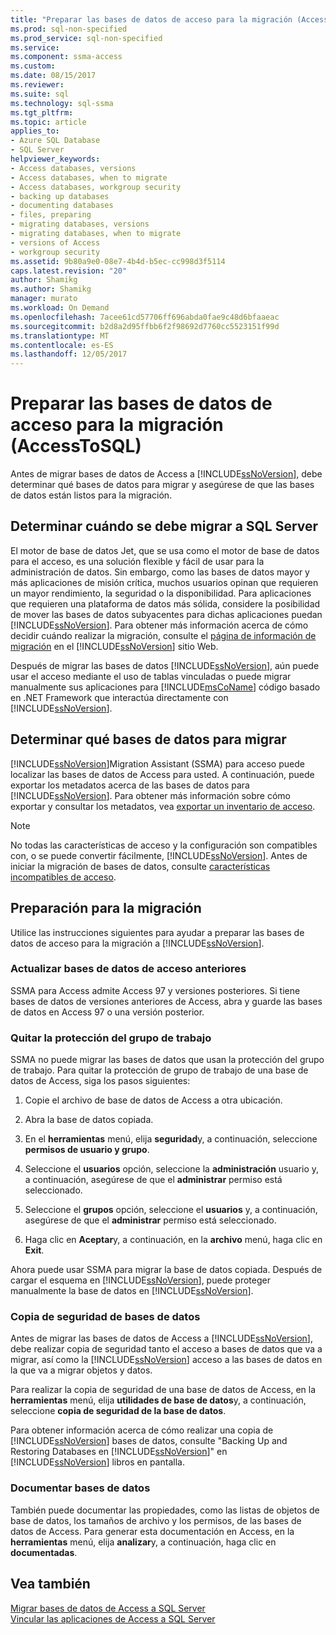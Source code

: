 ```yaml
---
title: "Preparar las bases de datos de acceso para la migración (AccessToSQL) | Documentos de Microsoft"
ms.prod: sql-non-specified
ms.prod_service: sql-non-specified
ms.service: 
ms.component: ssma-access
ms.custom: 
ms.date: 08/15/2017
ms.reviewer: 
ms.suite: sql
ms.technology: sql-ssma
ms.tgt_pltfrm: 
ms.topic: article
applies_to:
- Azure SQL Database
- SQL Server
helpviewer_keywords:
- Access databases, versions
- Access databases, when to migrate
- Access databases, workgroup security
- backing up databases
- documenting databases
- files, preparing
- migrating databases, versions
- migrating databases, when to migrate
- versions of Access
- workgroup security
ms.assetid: 9b80a9e0-08e7-4b4d-b5ec-cc998d3f5114
caps.latest.revision: "20"
author: Shamikg
ms.author: Shamikg
manager: murato
ms.workload: On Demand
ms.openlocfilehash: 7acee61cd57706ff696abda0fae9c48d6bfaaeac
ms.sourcegitcommit: b2d8a2d95ffbb6f2f98692d7760cc5523151f99d
ms.translationtype: MT
ms.contentlocale: es-ES
ms.lasthandoff: 12/05/2017
---
```

# <a name="preparing-access-databases-for-migration-accesstosql"></a>Preparar las bases de datos de acceso para la migración (AccessToSQL)
Antes de migrar bases de datos de Access a [!INCLUDE[ssNoVersion](../../includes/ssnoversion_md.md)], debe determinar qué bases de datos para migrar y asegúrese de que las bases de datos están listos para la migración.  
  
## <a name="determining-when-to-migrate-to-sql-server"></a>Determinar cuándo se debe migrar a SQL Server  
El motor de base de datos Jet, que se usa como el motor de base de datos para el acceso, es una solución flexible y fácil de usar para la administración de datos. Sin embargo, como las bases de datos mayor y más aplicaciones de misión crítica, muchos usuarios opinan que requieren un mayor rendimiento, la seguridad o la disponibilidad. Para aplicaciones que requieren una plataforma de datos más sólida, considere la posibilidad de mover las bases de datos subyacentes para dichas aplicaciones puedan [!INCLUDE[ssNoVersion](../../includes/ssnoversion_md.md)]. Para obtener más información acerca de cómo decidir cuándo realizar la migración, consulte el [página de información de migración](http://go.microsoft.com/fwlink/?LinkId=68571) en el [!INCLUDE[ssNoVersion](../../includes/ssnoversion_md.md)] sitio Web.  
  
Después de migrar las bases de datos [!INCLUDE[ssNoVersion](../../includes/ssnoversion_md.md)], aún puede usar el acceso mediante el uso de tablas vinculadas o puede migrar manualmente sus aplicaciones para [!INCLUDE[msCoName](../../includes/msconame_md.md)] código basado en .NET Framework que interactúa directamente con [!INCLUDE[ssNoVersion](../../includes/ssnoversion_md.md)].  
  
## <a name="determining-which-databases-to-migrate"></a>Determinar qué bases de datos para migrar  
[!INCLUDE[ssNoVersion](../../includes/ssnoversion_md.md)]Migration Assistant (SSMA) para acceso puede localizar las bases de datos de Access para usted. A continuación, puede exportar los metadatos acerca de las bases de datos para [!INCLUDE[ssNoVersion](../../includes/ssnoversion_md.md)]. Para obtener más información sobre cómo exportar y consultar los metadatos, vea [exportar un inventario de acceso](http://msdn.microsoft.com/7e1941fb-3d14-4265-aff6-c77a4026d0ed).  

   > [!NOTE]
   > No todas las características de acceso y la configuración son compatibles con, o se puede convertir fácilmente, [!INCLUDE[ssNoVersion](../../includes/ssnoversion_md.md)]. Antes de iniciar la migración de bases de datos, consulte [características incompatibles de acceso](http://msdn.microsoft.com/99d45b9c-e3b9-4d56-8c25-b594b887ace1).
  
## <a name="preparing-for-migration"></a>Preparación para la migración  
Utilice las instrucciones siguientes para ayudar a preparar las bases de datos de acceso para la migración a [!INCLUDE[ssNoVersion](../../includes/ssnoversion_md.md)].  
  
### <a name="upgrading-older-access-databases"></a>Actualizar bases de datos de acceso anteriores  
SSMA para Access admite Access 97 y versiones posteriores. Si tiene bases de datos de versiones anteriores de Access, abra y guarde las bases de datos en Access 97 o una versión posterior.  
  
### <a name="removing-workgroup-protection"></a>Quitar la protección del grupo de trabajo  
SSMA no puede migrar las bases de datos que usan la protección del grupo de trabajo. Para quitar la protección de grupo de trabajo de una base de datos de Access, siga los pasos siguientes:  
  
1.  Copie el archivo de base de datos de Access a otra ubicación.  
  
2.  Abra la base de datos copiada.  
  
3.  En el **herramientas** menú, elija **seguridad**y, a continuación, seleccione **permisos de usuario y grupo**.  
  
4.  Seleccione el **usuarios** opción, seleccione la **administración** usuario y, a continuación, asegúrese de que el **administrar** permiso está seleccionado.  
  
5.  Seleccione el **grupos** opción, seleccione el **usuarios** y, a continuación, asegúrese de que el **administrar** permiso está seleccionado.  
  
6.  Haga clic en **Aceptar**y, a continuación, en la **archivo** menú, haga clic en **Exit**.  
  
Ahora puede usar SSMA para migrar la base de datos copiada. Después de cargar el esquema en [!INCLUDE[ssNoVersion](../../includes/ssnoversion_md.md)], puede proteger manualmente la base de datos en [!INCLUDE[ssNoVersion](../../includes/ssnoversion_md.md)].  
  
### <a name="backing-up-databases"></a>Copia de seguridad de bases de datos  
Antes de migrar las bases de datos de Access a [!INCLUDE[ssNoVersion](../../includes/ssnoversion_md.md)], debe realizar copia de seguridad tanto el acceso a bases de datos que va a migrar, así como la [!INCLUDE[ssNoVersion](../../includes/ssnoversion_md.md)] acceso a las bases de datos en la que va a migrar objetos y datos.  
  
Para realizar la copia de seguridad de una base de datos de Access, en la **herramientas** menú, elija **utilidades de base de datos**y, a continuación, seleccione **copia de seguridad de la base de datos**.  
  
Para obtener información acerca de cómo realizar una copia de [!INCLUDE[ssNoVersion](../../includes/ssnoversion_md.md)] bases de datos, consulte "Backing Up and Restoring Databases en [!INCLUDE[ssNoVersion](../../includes/ssnoversion_md.md)]" en [!INCLUDE[ssNoVersion](../../includes/ssnoversion_md.md)] libros en pantalla.  
  
### <a name="documenting-databases"></a>Documentar bases de datos  
También puede documentar las propiedades, como las listas de objetos de base de datos, los tamaños de archivo y los permisos, de las bases de datos de Access. Para generar esta documentación en Access, en la **herramientas** menú, elija **analizar**y, a continuación, haga clic en **documentadas**.  
  
## <a name="see-also"></a>Vea también  
[Migrar bases de datos de Access a SQL Server](http://msdn.microsoft.com/76a3abcf-2998-4712-9490-fe8d872c89ca)  
[Vincular las aplicaciones de Access a SQL Server](http://msdn.microsoft.com/82374ad2-7737-4164-a489-13261ba393d4)
